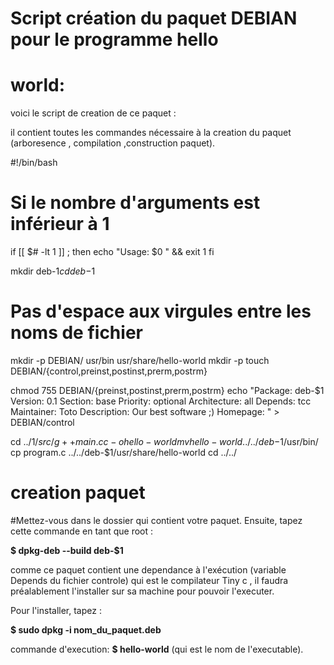 Script création du paquet DEBIAN pour le programme hello 
===========================================================
world:
=======


voici le script de creation de ce paquet :

il contient toutes les commandes nécessaire à la creation du paquet (arboresence , compilation ,construction paquet).



#!/bin/bash

# Si le nombre d'arguments est inférieur à 1
if [[ $# -lt 1 ]] ; then
	echo "Usage: $0 <directory>" && exit 1
fi

mkdir deb-$1
cd deb-$1

# Pas d'espace aux virgules entre les noms de fichier
mkdir -p DEBIAN/ usr/bin usr/share/hello-world
mkdir -p
touch DEBIAN/{control,preinst,postinst,prerm,postrm}

chmod 755 DEBIAN/{preinst,postinst,prerm,postrm}
echo "Package: deb-$1
Version: 0.1
Section: base
Priority: optional
Architecture: all
Depends: tcc
Maintainer: Toto
Description: Our best software ;)
Homepage:
" > DEBIAN/control

cd ../$1/src/
g++ main.cc -o hello-world
mv hello-world ../../deb-$1/usr/bin/
cp program.c ../../deb-$1/usr/share/hello-world
cd ../../

# creation paquet
#Mettez-vous dans le dossier qui contient votre paquet. Ensuite, tapez cette commande en tant que root :

**$ dpkg-deb --build deb-$1**



comme ce paquet contient une dependance à l'exécution (variable Depends du fichier controle) qui est le compilateur Tiny c , il faudra préalablement l'installer sur sa machine pour pouvoir l'executer.


Pour l'installer, tapez :

**$ sudo dpkg -i nom_du_paquet.deb**

commande d'execution: **$ hello-world** (qui est le nom de l'executable).

